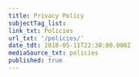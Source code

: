 ```yaml
---
title: Privacy Policy
subjectTag_list:
link_txt: Policies
url_txt: '/policies/'
date_tdt: 2018-05-11T22:30:00.000Z
mediaSource_txt: policies
published: true
---
```

